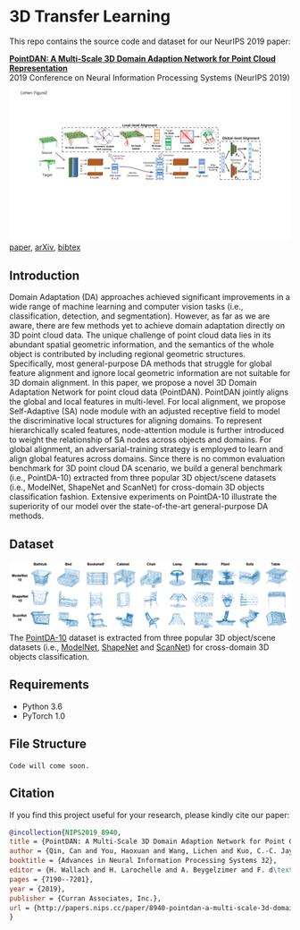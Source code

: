 # 3D Transfer Learning

This repo contains the source code and dataset for our NeurIPS 2019 paper:

[**PointDAN: A Multi-Scale 3D Domain Adaption Network for Point Cloud Representation**](http://papers.nips.cc/paper/8940-pointdan-a-multi-scale-3d-domain-adaption-network-for-point-cloud-representation)
<br>
2019 Conference on Neural Information Processing Systems (NeurIPS 2019)
<br>
![PointDAN](/Figs/PointDAN.png)
[paper](http://papers.nips.cc/paper/8940-pointdan-a-multi-scale-3d-domain-adaption-network-for-point-cloud-representation),
[arXiv](https://arxiv.org/abs/1911.02744),
[bibtex](http://papers.nips.cc/paper/8940-pointdan-a-multi-scale-3d-domain-adaption-network-for-point-cloud-representation/bibtex)

## Introduction
Domain Adaptation (DA) approaches achieved significant improvements in a wide range of machine learning and computer vision tasks (i.e., classification, detection, and segmentation). However, as far as we are aware, there are few methods yet to achieve domain adaptation directly on 3D point cloud data. The unique challenge of point cloud data lies in its abundant spatial geometric information, and the semantics of the whole object is contributed by including regional geometric structures.  Specifically, most general-purpose DA methods that struggle for global feature alignment and ignore local geometric information are not suitable for 3D domain alignment. In this paper, we propose a novel 3D Domain Adaptation Network for point cloud data (PointDAN). PointDAN jointly aligns the global and local features in multi-level. For local alignment, we propose Self-Adaptive (SA) node module with an adjusted receptive field to model the discriminative local structures for aligning domains. To represent hierarchically scaled features, node-attention module is further introduced to weight the relationship of SA nodes across objects and domains. For global alignment, an adversarial-training strategy is employed to learn and align global features across domains. Since there is no common evaluation benchmark for 3D point cloud DA scenario, we build a general benchmark (i.e., PointDA-10) extracted from three popular 3D object/scene datasets (i.e., ModelNet, ShapeNet and ScanNet) for cross-domain 3D objects classification fashion. Extensive experiments on PointDA-10 illustrate the superiority of our model over the state-of-the-art general-purpose DA methods.


## Dataset
![PointDA-10](/Figs/PointDA-10.png)
The [PointDA-10](https://drive.google.com/file/d/1LO6ec90UTXWw2QOin30adfDQqEAgApzq/view?usp=sharing) dataset is extracted from three popular 3D object/scene datasets (i.e., [ModelNet](https://modelnet.cs.princeton.edu/), [ShapeNet](https://shapenet.cs.stanford.edu/iccv17/) and [ScanNet](http://www.scan-net.org/)) for cross-domain 3D objects classification.

## Requirements
- Python 3.6
- PyTorch 1.0


## File Structure
```
Code will come soon.
```


## Citation

If you find this project useful for your research, please kindly cite our paper:

```bibtex
@incollection{NIPS2019_8940,
title = {PointDAN: A Multi-Scale 3D Domain Adaption Network for Point Cloud Representation},
author = {Qin, Can and You, Haoxuan and Wang, Lichen and Kuo, C.-C. Jay and Fu, Yun},
booktitle = {Advances in Neural Information Processing Systems 32},
editor = {H. Wallach and H. Larochelle and A. Beygelzimer and F. d\textquotesingle Alch\'{e}-Buc and E. Fox and R. Garnett},
pages = {7190--7201},
year = {2019},
publisher = {Curran Associates, Inc.},
url = {http://papers.nips.cc/paper/8940-pointdan-a-multi-scale-3d-domain-adaption-network-for-point-cloud-representation.pdf}
}
```


